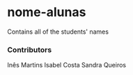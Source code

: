 # nome-alunas
Contains all of the students' names

### Contributors
Inês Martins
Isabel Costa
Sandra Queiros
